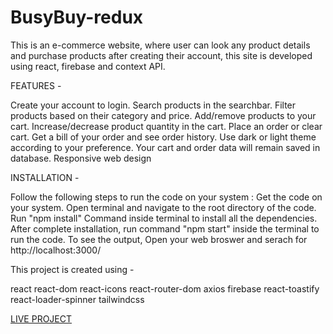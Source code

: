 # BusyBuy-redux

This is an e-commerce website, where user can look any product details and purchase products after creating their account, this site is developed using react, firebase and context API. 

FEATURES -

Create your account to login.
Search products in the searchbar.
Filter products based on their category and price.
Add/remove products to your cart.
Increase/decrease product quantity in the cart.
Place an order or clear cart.
Get a bill of your order and see order history.
Use dark or light theme according to your preference.
Your cart and order data will remain saved in database.
Responsive web design


INSTALLATION -

Follow the following steps to run the code on your system :
Get the code on your system.
Open terminal and navigate to the root directory of the code.
Run "npm install" Command inside terminal to install all the dependencies.
After complete installation, run command "npm start" inside the terminal to run the code.
To see the output, Open your web broswer and serach for http://localhost:3000/


This project is created using -

react
react-dom
react-icons
react-router-dom
axios
firebase
react-toastify
react-loader-spinner
tailwindcss

[LIVE PROJECT](busybuy.netlify.app)